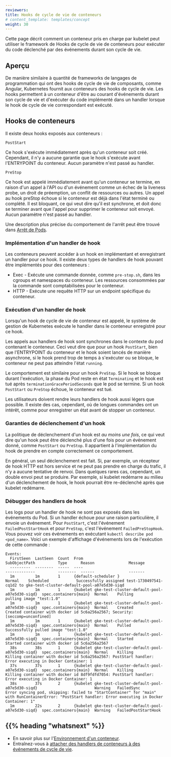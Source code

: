 ```yaml
---
reviewers:
title: Hooks de cycle de vie de conteneurs
# content_template: templates/concept
weight: 30
---
```


<!-- overview -->

Cette page décrit comment un conteneur pris en charge par kubelet peut utiliser
le framework de Hooks de cycle de vie de conteneurs pour exécuter du code déclenché par des
événements durant son cycle de vie.




<!-- body -->

## Aperçu

De manière similaire à quantité de frameworks de langages de programmation qui ont des hooks
de cycle de vie de composants, comme Angular, Kubernetes fournit aux conteneurs
des hooks de cycle de vie.
Les hooks permettent à un conteneur d'être au courant d'événements durant son cycle de vie
et d'exécuter du code implémenté dans un handler lorsque le hook de cycle de vie correspondant
est exécuté.

## Hooks de conteneurs

Il existe deux hooks exposés aux conteneurs :

`PostStart`

Ce hook s'exécute immédiatement après qu'un conteneur soit créé.
Cependant, il n'y a aucune garantie que le hook s'exécute avant l'ENTRYPOINT du conteneur.
Aucun paramètre n'est passé au handler.

`PreStop`

Ce hook est appelé immédiatement avant qu'un conteneur se termine, en raison d'un appel à l'API
ou d'un événement comme un échec de la liveness probe, un droit de préemption, un conflit de ressources ou autres.
Un appel au hook preStop échoue si le conteneur est déjà dans l'état terminé ou complété.
Il est bloquant, ce qui veut dire qu'il est synchrone, et doit donc se terminer avant que l'appel pour supprimer le conteneur soit envoyé.
Aucun paramètre n'est passé au handler.

Une description plus précise du comportement de l'arrêt peut être trouvé dans
[Arrêt de Pods](/fr/docs/concepts/workloads/pods/pod/#arr%C3%AAt-de-pods).

### Implémentation d'un handler de hook

Les conteneurs peuvent accéder à un hook en implémentant et enregistrant un handler pour ce hook.
Il existe deux types de handlers de hook pouvant être implémentés pour des conteneurs :

* Exec - Exécute une commande donnée, comme `pre-stop.sh`, dans les cgroups et namespaces du conteneur.
Les ressources consommées par la commande sont comptabilisées pour le conteneur.
* HTTP - Exécute une requête HTTP sur un endpoint spécifique du conteneur.

### Exécution d'un handler de hook

Lorsqu'un hook de cycle de vie de conteneur est appelé,
le système de gestion de Kubernetes exécute le handler dans le conteneur enregistré
pour ce hook.

Les appels aux handlers de hook sont synchrones dans le contexte du pod contenant le conteneur.
Ceci veut dire que pour un hook `PostStart`,
bien que l'ENTRYPOINT du conteneur et le hook soient lancés de manière asynchrone, si le hook prend trop de temps à s'exécuter ou se bloque,
le conteneur ne peut pas atteindre l'état `running`.

Le comportement est similaire pour un hook `PreStop`.
Si le hook se bloque durant l'exécution,
la phase du Pod reste en état `Terminating` et le hook est tué après `terminationGracePeriodSeconds` que le pod se termine.
Si un hook `PostStart` ou `PreStop` échoue,
le conteneur est tué.

Les utilisateurs doivent rendre leurs handlers de hook aussi légers que possible.
Il existe des cas, cependant, où de longues commandes ont un intérêt,
comme pour enregistrer un état avant de stopper un conteneur.

### Garanties de déclenchement d'un hook
La politique de déclenchement d'un hook est *au moins une fois*,
ce qui veut dire qu'un hook peut être déclenché plus d'une fois pour un événement donné,
comme `PostStart` ou `PreStop`.
Il appartient à l'implémentation du hook de prendre en compte correctement ce comportement.

En général, un seul déclenchement est fait.
Si, par exemple, un récepteur de hook HTTP est hors service et ne peut pas
prendre en charge du trafic, il n'y a aucune tentative de renvoi.
Dans quelques rares cas, cependant, un double envoi peut se produire.
Par exemple, si kubelet redémarre au milieu d'un déclenchement de hook,
le hook pourrait être re-déclenché après que kubelet redémarre.

### Débugger des handlers de hook

Les logs pour un handler de hook ne sont pas exposés dans les événements du Pod.
Si un handler échoue pour une raison particulière, il envoie un événement.
Pour `PostStart`, c'est l'événement `FailedPostStartHook`
et pour `PreStop`, c'est l'événement `FailedPreStopHook`.
Vous pouvez voir ces événements en exécutant `kubectl describe pod <pod_name>`.
Voici un exemple d'affichage d'événements lors de l'exécution de cette commande :

```
Events:
  FirstSeen  LastSeen  Count  From                                                   SubObjectPath          Type      Reason               Message
  ---------  --------  -----  ----                                                   -------------          --------  ------               -------
  1m         1m        1      {default-scheduler }                                                          Normal    Scheduled            Successfully assigned test-1730497541-cq1d2 to gke-test-cluster-default-pool-a07e5d30-siqd
  1m         1m        1      {kubelet gke-test-cluster-default-pool-a07e5d30-siqd}  spec.containers{main}  Normal    Pulling              pulling image "test:1.0"
  1m         1m        1      {kubelet gke-test-cluster-default-pool-a07e5d30-siqd}  spec.containers{main}  Normal    Created              Created container with docker id 5c6a256a2567; Security:[seccomp=unconfined]
  1m         1m        1      {kubelet gke-test-cluster-default-pool-a07e5d30-siqd}  spec.containers{main}  Normal    Pulled               Successfully pulled image "test:1.0"
  1m         1m        1      {kubelet gke-test-cluster-default-pool-a07e5d30-siqd}  spec.containers{main}  Normal    Started              Started container with docker id 5c6a256a2567
  38s        38s       1      {kubelet gke-test-cluster-default-pool-a07e5d30-siqd}  spec.containers{main}  Normal    Killing              Killing container with docker id 5c6a256a2567: PostStart handler: Error executing in Docker Container: 1
  37s        37s       1      {kubelet gke-test-cluster-default-pool-a07e5d30-siqd}  spec.containers{main}  Normal    Killing              Killing container with docker id 8df9fdfd7054: PostStart handler: Error executing in Docker Container: 1
  38s        37s       2      {kubelet gke-test-cluster-default-pool-a07e5d30-siqd}                         Warning   FailedSync           Error syncing pod, skipping: failed to "StartContainer" for "main" with RunContainerError: "PostStart handler: Error executing in Docker Container: 1"
  1m         22s       2      {kubelet gke-test-cluster-default-pool-a07e5d30-siqd}  spec.containers{main}  Warning   FailedPostStartHook
```



## {{% heading "whatsnext" %}}


* En savoir plus sur l'[Environnement d'un conteneur](/fr/docs/concepts/containers/container-environment/).
* Entraînez-vous à
  [attacher des handlers de conteneurs à des événements de cycle de vie](/docs/tasks/configure-pod-container/attach-handler-lifecycle-event/).


